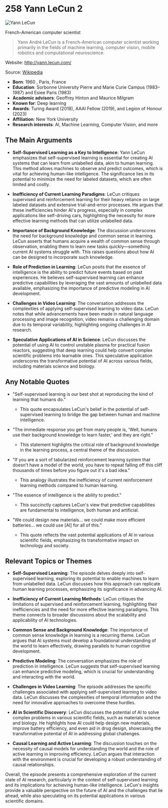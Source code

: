 # 258 Yann LeCun 2


![Yann LeCun](https://encrypted-tbn0.gstatic.com/licensed-image?q=tbn:ANd9GcSatDRGeUTYiH0zT46jPHpHXJfyxi0_e15uULmVWfQvuYX4N7QKxdbMs8yOhMjjR9Hnpnur&s=19)

French-American computer scientist

> Yann André LeCun is a French-American computer scientist working primarily in the fields of machine learning, computer vision, mobile robotics and computational neuroscience.

Website: http://yann.lecun.com/

Source: [Wikipedia](https://en.wikipedia.org/wiki/Yann_LeCun)

- **Born**: 1960 , Paris, France
- **Education**: Sorbonne University Pierre and Marie Curie Campus (1983–1987) and Esiee Paris (1983)
- **Academic advisors**: Geoffrey Hinton and Maurice Milgram
- **Known for**: Deep learning
- **Awards**: Turing Award (2018), AAAI Fellow (2019), and Legion of Honour (2023)
- **Affiliation**: New York University
- **Research interests**: AI, Machine Learning, Computer Vision, and more


## The Main Arguments

- **Self-Supervised Learning as a Key to Intelligence**: Yann LeCun emphasizes that self-supervised learning is essential for creating AI systems that can learn from unlabelled data, akin to human learning. This method allows machines to observe and predict outcomes, which is vital for achieving human-like intelligence. The significance lies in its potential to minimize the need for labeled datasets, which are often limited and costly.

- **Inefficiency of Current Learning Paradigms**: LeCun critiques supervised and reinforcement learning for their heavy reliance on large labeled datasets and extensive trial-and-error processes. He argues that these inefficiencies hinder AI's progress, especially in complex applications like self-driving cars, highlighting the necessity for more effective learning methods that can utilize unlabelled data.

- **Importance of Background Knowledge**: The discussion underscores the need for background knowledge and common sense in learning. LeCun asserts that humans acquire a wealth of common sense through observation, enabling them to learn new tasks quickly—something current AI systems struggle with. This raises questions about how AI can be designed to incorporate such knowledge.

- **Role of Prediction in Learning**: LeCun posits that the essence of intelligence is the ability to predict future events based on past experiences. He believes self-supervised learning can enhance predictive capabilities by leveraging the vast amounts of unlabelled data available, emphasizing the importance of predictive modeling in AI development.

- **Challenges in Video Learning**: The conversation addresses the complexities of applying self-supervised learning to video data. LeCun notes that while advancements have been made in natural language processing and image recognition, video remains a challenging domain due to its temporal variability, highlighting ongoing challenges in AI research.

- **Speculative Applications of AI in Science**: LeCun discusses the potential of using AI to control unstable plasma for practical fusion reactors, suggesting that deep learning could help convert complex scientific problems into learnable ones. This speculative application underscores the transformative potential of AI across various fields, including materials science and biology.

## Any Notable Quotes

- "Self-supervised learning is our best shot at reproducing the kind of learning that humans do."
  - This quote encapsulates LeCun's belief in the potential of self-supervised learning to bridge the gap between human and machine intelligence.

- "The immediate response you get from many people is, 'Well, humans use their background knowledge to learn faster,' and they are right."
  - This statement highlights the critical role of background knowledge in the learning process, a central theme of the discussion.

- "If you are a sort of tabularized reinforcement learning system that doesn't have a model of the world, you have to repeat falling off this cliff thousands of times before you figure out it's a bad idea."
  - This analogy illustrates the inefficiency of current reinforcement learning methods compared to human learning.

- "The essence of intelligence is the ability to predict."
  - This succinctly captures LeCun's view that predictive capabilities are fundamental to intelligence, both human and artificial.

- "We could design new materials... we could make more efficient batteries... we could use [AI] for all of this."
  - This quote reflects the vast potential applications of AI in various scientific fields, emphasizing its transformative impact on technology and society.

## Relevant Topics or Themes

- **Self-Supervised Learning**: The episode delves deeply into self-supervised learning, exploring its potential to enable machines to learn from unlabelled data. LeCun discusses how this approach can replicate human learning processes, emphasizing its significance in advancing AI.

- **Inefficiency of Current Learning Methods**: LeCun critiques the limitations of supervised and reinforcement learning, highlighting their inefficiencies and the need for more effective learning paradigms. This theme connects to broader discussions about the scalability and applicability of AI technologies.

- **Common Sense and Background Knowledge**: The importance of common sense knowledge in learning is a recurring theme. LeCun argues that AI systems must develop a foundational understanding of the world to learn effectively, drawing parallels to human cognitive development.

- **Predictive Modeling**: The conversation emphasizes the role of prediction in intelligence. LeCun suggests that self-supervised learning can enhance predictive modeling, which is crucial for understanding and interacting with the world.

- **Challenges in Video Learning**: The episode addresses the specific challenges associated with applying self-supervised learning to video data. LeCun discusses the complexities of temporal information and the need for innovative approaches to overcome these hurdles.

- **AI in Scientific Discovery**: LeCun discusses the potential of AI to solve complex problems in various scientific fields, such as materials science and biology. He highlights how AI could help design new materials, improve battery efficiency, and even aid in drug design, showcasing the transformative potential of AI in addressing global challenges.

- **Causal Learning and Active Learning**: The discussion touches on the necessity of causal models for understanding the world and the role of active learning in improving efficiency. LeCun argues that interaction with the environment is crucial for developing a robust understanding of causal relationships.

Overall, the episode presents a comprehensive exploration of the current state of AI research, particularly in the context of self-supervised learning and its implications for achieving human-like intelligence. LeCun's insights provide a valuable perspective on the future of AI and the challenges that lie ahead, while also speculating on its potential applications in various scientific domains.